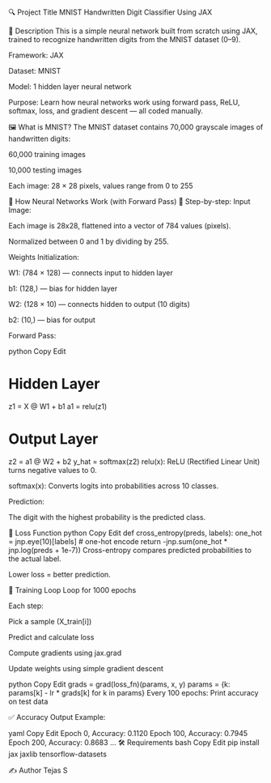 🔍 Project Title
MNIST Handwritten Digit Classifier Using JAX

📄 Description
This is a simple neural network built from scratch using JAX, trained to recognize handwritten digits from the MNIST dataset (0–9).

Framework: JAX

Dataset: MNIST

Model: 1 hidden layer neural network

Purpose: Learn how neural networks work using forward pass, ReLU, softmax, loss, and gradient descent — all coded manually.

🖼️ What is MNIST?
The MNIST dataset contains 70,000 grayscale images of handwritten digits:

60,000 training images

10,000 testing images

Each image: 28 × 28 pixels, values range from 0 to 255

🧠 How Neural Networks Work (with Forward Pass)
👣 Step-by-step:
Input Image:

Each image is 28x28, flattened into a vector of 784 values (pixels).

Normalized between 0 and 1 by dividing by 255.

Weights Initialization:

W1: (784 × 128) — connects input to hidden layer

b1: (128,) — bias for hidden layer

W2: (128 × 10) — connects hidden to output (10 digits)

b2: (10,) — bias for output

Forward Pass:

python
Copy
Edit
# Hidden Layer
z1 = X @ W1 + b1
a1 = relu(z1)

# Output Layer
z2 = a1 @ W2 + b2
y_hat = softmax(z2)
relu(x): ReLU (Rectified Linear Unit) turns negative values to 0.

softmax(x): Converts logits into probabilities across 10 classes.

Prediction:

The digit with the highest probability is the predicted class.

🧪 Loss Function
python
Copy
Edit
def cross_entropy(preds, labels):
    one_hot = jnp.eye(10)[labels]  # one-hot encode
    return -jnp.sum(one_hot * jnp.log(preds + 1e-7))
Cross-entropy compares predicted probabilities to the actual label.

Lower loss = better prediction.

🔁 Training Loop
Loop for 1000 epochs

Each step:

Pick a sample (X_train[i])

Predict and calculate loss

Compute gradients using jax.grad

Update weights using simple gradient descent

python
Copy
Edit
grads = grad(loss_fn)(params, x, y)
params = {k: params[k] - lr * grads[k] for k in params}
Every 100 epochs: Print accuracy on test data

✅ Accuracy Output
Example:

yaml
Copy
Edit
Epoch 0, Accuracy: 0.1120
Epoch 100, Accuracy: 0.7945
Epoch 200, Accuracy: 0.8683
...
🛠️ Requirements
bash
Copy
Edit
pip install jax jaxlib tensorflow-datasets

✍️ Author
Tejas S

